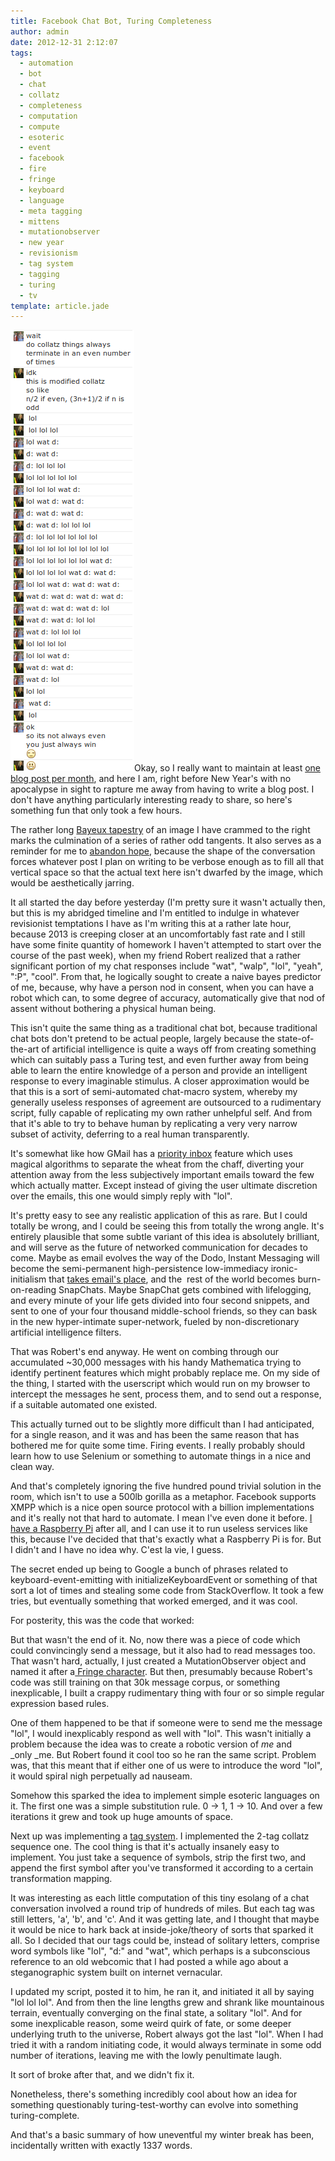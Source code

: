 ```yaml
---
title: Facebook Chat Bot, Turing Completeness
author: admin
date: 2012-12-31 2:12:07
tags: 
  - automation
  - bot
  - chat
  - collatz
  - completeness
  - computation
  - compute
  - esoteric
  - event
  - facebook
  - fire
  - fringe
  - keyboard
  - language
  - meta tagging
  - mittens
  - mutationobserver
  - new year
  - revisionism
  - tag system
  - tagging
  - turing
  - tv
template: article.jade
---
```


[![](collatz-2.png)](collatz-2.png)Okay, so I really want to maintain at least [one blog post per month](http://antimatter15.com/wp/2012/08/upcoming-changes/), and here I am, right before New Year's with no apocalypse in sight to rapture me away from having to write a blog post. I don't have anything particularly interesting ready to share, so here's something fun that only took a few hours.

The rather long [Bayeux tapestry](http://en.wikipedia.org/wiki/Bayeux_Tapestry) of an image I have crammed to the right marks the culmination of a series of rather odd tangents. It also serves as a reminder for me to [abandon hope](http://en.wikipedia.org/wiki/Inferno_(Dante)#Overview_and_vestibule_of_Hell), because the shape of the conversation forces whatever post I plan on writing to be verbose enough as to fill all that vertical space so that the actual text here isn't dwarfed by the image, which would be aesthetically jarring.

It all started the day before yesterday (I'm pretty sure it wasn't actually then, but this is my abridged timeline and I'm entitled to indulge in whatever revisionist temptations I have as I'm writing this at a rather late hour, because 2013 is creeping closer at an uncomfortably fast rate and I still have some finite quantity of homework I haven't attempted to start over the course of the past week), when my friend Robert realized that a rather significant portion of my chat responses include "wat", "walp", "lol", "yeah", ":P", "cool". From that, he logically sought to create a naive bayes predictor of me, because, why have a person nod in consent, when you can have a robot which can, to some degree of accuracy, automatically give that nod of assent without bothering a physical human being.

This isn't quite the same thing as a traditional chat bot, because traditional chat bots don't pretend to be actual people, largely because the state-of-the-art of artificial intelligence is quite a ways off from creating something which can suitably pass a Turing test, and even further away from being able to learn the entire knowledge of a person and provide an intelligent response to every imaginable stimulus. A closer approximation would be that this is a sort of semi-automated chat-macro system, whereby my generally useless responses of agreement are outsourced to a rudimentary script, fully capable of replicating my own rather unhelpful self. And from that it's able to try to behave human by replicating a very very narrow subset of activity, deferring to a real human transparently.

It's somewhat like how GMail has a [priority inbox](http://support.google.com/mail/bin/answer.py?hl=en&amp;answer=186531) feature which uses magical algorithms to separate the wheat from the chaff, diverting your attention away from the less subjectively important emails toward the few which actually matter. Except instead of giving the user ultimate discretion over the emails, this one would simply reply with "lol".

It's pretty easy to see any realistic application of this as rare. But I could totally be wrong, and I could be seeing this from totally the wrong angle. It's entirely plausible that some subtle variant of this idea is absolutely brilliant, and will serve as the future of networked communication for decades to come. Maybe as email evolves the way of the Dodo, Instant Messaging will become the semi-permanent high-persistence low-immediacy ironic-initialism that [takes email's place](https://medium.com/product-design/d8d4f2300cf3), and the  rest of the world becomes burn-on-reading SnapChats. Maybe SnapChat gets combined with lifelogging, and every minute of your life gets divided into four second snippets, and sent to one of your four thousand middle-school friends, so they can bask in the new hyper-intimate super-network, fueled by non-discretionary artificial intelligence filters.

That was Robert's end anyway. He went on combing through our accumulated ~30,000 messages with his handy Mathematica trying to identify pertinent features which might probably replace me. On my side of the thing, I started with the userscript which would run on my browser to intercept the messages he sent, process them, and to send out a response, if a suitable automated one existed.

This actually turned out to be slightly more difficult than I had anticipated, for a single reason, and it was and has been the same reason that has bothered me for quite some time. Firing events. I really probably should learn how to use Selenium or something to automate things in a nice and clean way.

And that's completely ignoring the five hundred pound trivial solution in the room, which isn't to use a 500lb gorilla as a metaphor. Facebook supports XMPP which is a nice open source protocol with a billion implementations and it's really not that hard to automate. I mean I've even done it before. [I have a Raspberry Pi](http://antimatter15.com/wp/2012/08/raspberry-pi/) after all, and I can use it to run useless services like this, because I've decided that that's exactly what a Raspberry Pi is for. But I didn't and I have no idea why. C'est la vie, I guess.

The secret ended up being to Google a bunch of phrases related to keyboard-event-emitting with initializeKeyboardEvent or something of that sort a lot of times and stealing some code from StackOverflow. It took a few tries, but eventually something that worked emerged, and it was cool.

For posterity, this was the code that worked:

<script src="https://gist.github.com/4425144.js"></script>

But that wasn't the end of it. No, now there was a piece of code which could convincingly send a message, but it also had to read messages too. That wasn't hard, actually, I just created a MutationObserver object and named it after a[ Fringe character](http://fringe.wikia.com/wiki/September). But then, presumably because Robert's code was still training on that 30k message corpus, or something inexplicable, I built a crappy rudimentary thing with four or so simple regular expression based rules.

One of them happened to be that if someone were to send me the message "lol", I would inexplicably respond as well with "lol". This wasn't initially a problem because the idea was to create a robotic version of _me_ and _only _me. But Robert found it cool too so he ran the same script. Problem was, that this meant that if either one of us were to introduce the word "lol", it would spiral nigh perpetually ad nauseam.

Somehow this sparked the idea to implement simple esoteric languages on it. The first one was a simple substitution rule. 0 -&gt; 1, 1 -&gt; 10\. And over a few iterations it grew and took up huge amounts of space.

Next up was implementing a [tag system](http://en.wikipedia.org/wiki/Tag_system). I implemented the 2-tag collatz sequence one. The cool thing is that it's actually insanely easy to implement. You just take a sequence of symbols, strip the first two, and append the first symbol after you've transformed it according to a certain transformation mapping.

It was interesting as each little computation of this tiny esolang of a chat conversation involved a round trip of hundreds of miles. But each tag was still letters, 'a', 'b', and 'c'. And it was getting late, and I thought that maybe it would be nice to hark back at inside-joke/theory of sorts that sparked it all. So I decided that our tags could be, instead of solitary letters, comprise word symbols like "lol", "d:" and "wat", which perhaps is a subconscious reference to an old webcomic that I had posted a while ago about a steganographic system built on internet vernacular.

I updated my script, posted it to him, he ran it, and initiated it all by saying "lol lol lol". And from then the line lengths grew and shrank like mountainous terrain, eventually converging on the final state, a solitary "lol". And for some inexplicable reason, some weird quirk of fate, or some deeper underlying truth to the universe, Robert always got the last "lol". When I had tried it with a random initiating code, it would always terminate in some odd number of iterations, leaving me with the lowly penultimate laugh.

It sort of broke after that, and we didn't fix it.

Nonetheless, there's something incredibly cool about how an idea for something questionably turing-test-worthy can evolve into something turing-complete.

And that's a basic summary of how uneventful my winter break has been, incidentally written with exactly 1337 words.

